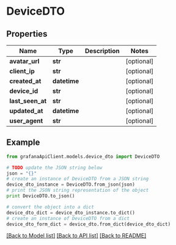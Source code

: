 # DeviceDTO


## Properties
Name | Type | Description | Notes
------------ | ------------- | ------------- | -------------
**avatar_url** | **str** |  | [optional] 
**client_ip** | **str** |  | [optional] 
**created_at** | **datetime** |  | [optional] 
**device_id** | **str** |  | [optional] 
**last_seen_at** | **str** |  | [optional] 
**updated_at** | **datetime** |  | [optional] 
**user_agent** | **str** |  | [optional] 

## Example

```python
from grafanaApiClient.models.device_dto import DeviceDTO

# TODO update the JSON string below
json = "{}"
# create an instance of DeviceDTO from a JSON string
device_dto_instance = DeviceDTO.from_json(json)
# print the JSON string representation of the object
print DeviceDTO.to_json()

# convert the object into a dict
device_dto_dict = device_dto_instance.to_dict()
# create an instance of DeviceDTO from a dict
device_dto_form_dict = device_dto.from_dict(device_dto_dict)
```
[[Back to Model list]](../README.md#documentation-for-models) [[Back to API list]](../README.md#documentation-for-api-endpoints) [[Back to README]](../README.md)


